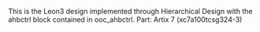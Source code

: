 This is the Leon3 design implemented through Hierarchical Design with the ahbctrl block contained in ooc_ahbctrl.
Part: Artix 7 (xc7a100tcsg324-3)